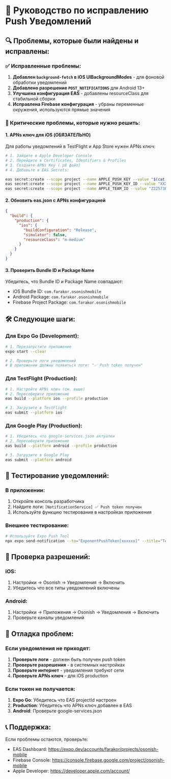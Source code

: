 # 🔔 Руководство по исправлению Push Уведомлений

## 🔍 Проблемы, которые были найдены и исправлены:

### ✅ Исправленные проблемы:
1. **Добавлен `background-fetch` в iOS UIBackgroundModes** - для фоновой обработки уведомлений
2. **Добавлено разрешение `POST_NOTIFICATIONS`** для Android 13+ 
3. **Улучшена конфигурация EAS** - добавлены resourceClass для стабильной сборки
4. **Исправлена Firebase конфигурация** - убраны переменные окружения, используются прямые значения

### 🚨 Критические проблемы, которые нужно решить:

#### 1. **APNs ключ для iOS (ОБЯЗАТЕЛЬНО)**
Для работы уведомлений в TestFlight и App Store нужен APNs ключ:

```bash
# 1. Зайдите в Apple Developer Console
# 2. Перейдите в Certificates, Identifiers & Profiles
# 3. Создайте APNs Key (.p8 файл)
# 4. Добавьте в EAS Secrets:

eas secret:create --scope project --name APPLE_PUSH_KEY --value "$(cat path/to/AuthKey_XXXXXXXXXX.p8)"
eas secret:create --scope project --name APPLE_PUSH_KEY_ID --value "XXXXXXXXXX"
eas secret:create --scope project --name APPLE_TEAM_ID --value "Z22573B2K6"
```

#### 2. **Обновить eas.json с APNs конфигурацией**
```json
{
  "build": {
    "production": {
      "ios": {
        "buildConfiguration": "Release",
        "simulator": false,
        "resourceClass": "m-medium"
      }
    }
  }
}
```

#### 3. **Проверить Bundle ID и Package Name**
Убедитесь, что Bundle ID и Package Name совпадают:
- iOS Bundle ID: `com.farakor.osonishmobile`
- Android Package: `com.farakor.osonishmobile`
- Firebase Project Package: `com.farakor.osonishmobile`

## 🛠️ Следующие шаги:

### Для Expo Go (Development):
```bash
# 1. Перезапустите приложение
expo start --clear

# 2. Проверьте логи уведомлений
# В приложении должны появиться логи: "✅ Push token получен"
```

### Для TestFlight (Production):
```bash
# 1. Настройте APNs ключ (см. выше)
# 2. Пересоберите приложение
eas build --platform ios --profile production

# 3. Загрузите в TestFlight
eas submit --platform ios
```

### Для Google Play (Production):
```bash
# 1. Убедитесь что google-services.json актуален
# 2. Пересоберите приложение
eas build --platform android --profile production

# 3. Загрузите в Google Play
eas submit --platform android
```

## 🧪 Тестирование уведомлений:

### В приложении:
1. Откройте консоль разработчика
2. Найдите логи: `[NotificationService] ✅ Push token получен`
3. Используйте функцию тестирования в настройках приложения

### Внешнее тестирование:
```bash
# Используйте Expo Push Tool
npx expo send-notification --to="ExponentPushToken[xxxxxx]" --title="Test" --body="Test message"
```

## 📱 Проверка разрешений:

### iOS:
1. Настройки → Osonish → Уведомления → Включить
2. Убедитесь что все типы уведомлений включены

### Android:
1. Настройки → Приложения → Osonish → Уведомления → Включить
2. Проверьте каналы уведомлений

## 🔧 Отладка проблем:

### Если уведомления не приходят:
1. **Проверьте логи** - должен быть получен push token
2. **Проверьте разрешения** - в системных настройках
3. **Проверьте интернет** - уведомления требуют сети
4. **Проверьте APNs ключ** - для iOS production

### Если токен не получается:
1. **Expo Go**: Убедитесь что EAS projectId настроен
2. **Production**: Убедитесь что APNs ключ добавлен в EAS
3. **Android**: Проверьте google-services.json

## 📞 Поддержка:
Если проблемы остаются, проверьте:
- EAS Dashboard: https://expo.dev/accounts/farakor/projects/osonish-mobile
- Firebase Console: https://console.firebase.google.com/project/osonish-mobile
- Apple Developer: https://developer.apple.com/account/
